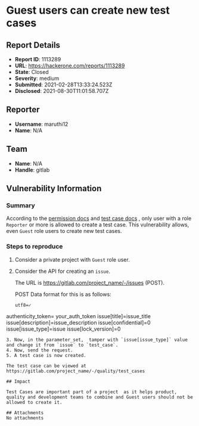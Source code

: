 # Guest users can create new test cases

## Report Details
- **Report ID**: 1113289
- **URL**: https://hackerone.com/reports/1113289
- **State**: Closed
- **Severity**: medium
- **Submitted**: 2021-02-28T13:33:24.523Z
- **Disclosed**: 2021-08-30T11:01:58.707Z

## Reporter
- **Username**: maruthi12
- **Name**: N/A

## Team
- **Name**: N/A
- **Handle**: gitlab

## Vulnerability Information
### Summary

According to the [permission docs](https://docs.gitlab.com/ee/user/permissions.html) and [test case docs](https://docs.gitlab.com/ee/ci/test_cases/index.html#create-a-test-case) , only user with a role `Reporter` or more is allowed to create a test case. This vulnerability allows, even `Guest` role users to create new test cases.

### Steps to reproduce

1.  Consider a private project with `Guest` role user.
2.  Consider the API for creating an `issue`.

      The URL is https://gitlab.com/project_name/-/issues (POST).

    POST Data format for this is as follows: 
    ```
    utf8=✓
authenticity_token= your_auth_token
issue[title]=issue_title
issue[description]=issue_description
issue[confidential]=0
issue[issue_type]=issue
issue[lock_version]=0
```
3. Now, in the parameter_set,  tamper with `issue[issue_type]` value and change it from `issue` to `test_case`.
4. Now, send the request.
5. A test case is now created. 

The test case can be viewed at https://gitlab.com/project_name/-/quality/test_cases

## Impact

Test Cases are important part of a project  as it helps product, quality and development teams to combine and Guest users should not be allowed to create it.

## Attachments
No attachments
